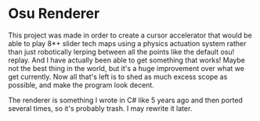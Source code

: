 # Osu Renderer

This project was made in order to create a cursor accelerator that would be able to play 8*+ slider tech maps using a physics actuation system rather than just robotically lerping between all the points like the default osu! replay.
And I have actually been able to get something that works! Maybe not the best thing in the world, but it's a huge improvement over what we get currently. 
Now all that's left is to shed as much excess scope as possible, and make the program look decent.

The renderer is something I wrote in C# like 5 years ago and then ported several times, so it's probably trash. I may rewrite it later. 
